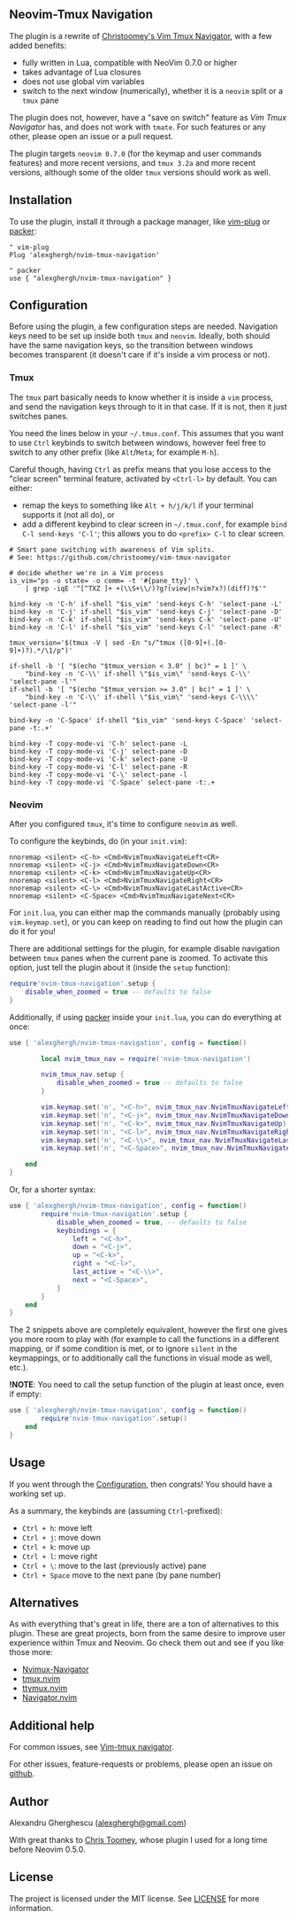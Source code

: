 Neovim-Tmux Navigation
--------------------------------------------------------------------------------

The plugin is a rewrite of [Christoomey's Vim Tmux Navigator](https://github.com/christoomey/vim-tmux-navigator), with a few added
benefits:

- fully written in Lua, compatible with NeoVim 0.7.0 or higher
- takes advantage of Lua closures
- does not use global vim variables
- switch to the next window (numerically), whether it is a `neovim` split or a
  `tmux` pane

The plugin does not, however, have a "save on switch" feature as _Vim Tmux
Navigator_ has, and does not work with `tmate`. For such features or any other,
please open an issue or a pull request.

The plugin targets `neovim 0.7.0` (for the keymap and user commands features)
and more recent versions, and `tmux 3.2a` and more recent versions, although
some of the older `tmux` versions should work as well.

## Installation

To use the plugin, install it through a package manager, like [vim-plug](https://github.com/junegunn/vim-plug) or
[packer](https://github.com/wbthomason/packer.nvim):

```vim
" vim-plug
Plug 'alexghergh/nvim-tmux-navigation'
```

```vim
" packer
use { "alexghergh/nvim-tmux-navigation" }
```

## Configuration

Before using the plugin, a few configuration steps are needed. Navigation keys
need to be set up inside both `tmux` and `neovim`. Ideally, both should have the
same navigation keys, so the transition between windows becomes transparent (it
doesn't care if it's inside a vim process or not).

### Tmux

The `tmux` part basically needs to know whether it is inside a `vim` process,
and send the navigation keys through to it in that case. If it is not, then it
just switches panes.

You need the lines below in your `~/.tmux.conf`. This assumes that you want
to use `Ctrl` keybinds to switch between windows, however feel free to switch to
any other prefix (like `Alt`/`Meta`; for example `M-h`).

Careful though, having `Ctrl` as prefix means that you lose access to the "clear
screen" terminal feature, activated by `<Ctrl-l>` by default. You can either:
- remap the keys to something like `Alt + h/j/k/l` if your terminal supports it
(not all do), or
- add a different keybind to clear screen in `~/.tmux.conf`, for example
`bind C-l send-keys 'C-l'`; this allows you to do `<prefix> C-l` to clear screen.

```tmux
# Smart pane switching with awareness of Vim splits.
# See: https://github.com/christoomey/vim-tmux-navigator

# decide whether we're in a Vim process
is_vim="ps -o state= -o comm= -t '#{pane_tty}' \
    | grep -iqE '^[^TXZ ]+ +(\\S+\\/)?g?(view|n?vim?x?)(diff)?$'"

bind-key -n 'C-h' if-shell "$is_vim" 'send-keys C-h' 'select-pane -L'
bind-key -n 'C-j' if-shell "$is_vim" 'send-keys C-j' 'select-pane -D'
bind-key -n 'C-k' if-shell "$is_vim" 'send-keys C-k' 'select-pane -U'
bind-key -n 'C-l' if-shell "$is_vim" 'send-keys C-l' 'select-pane -R'

tmux_version='$(tmux -V | sed -En "s/^tmux ([0-9]+(.[0-9]+)?).*/\1/p")'

if-shell -b '[ "$(echo "$tmux_version < 3.0" | bc)" = 1 ]' \
    "bind-key -n 'C-\\' if-shell \"$is_vim\" 'send-keys C-\\'  'select-pane -l'"
if-shell -b '[ "$(echo "$tmux_version >= 3.0" | bc)" = 1 ]' \
    "bind-key -n 'C-\\' if-shell \"$is_vim\" 'send-keys C-\\\\'  'select-pane -l'"

bind-key -n 'C-Space' if-shell "$is_vim" 'send-keys C-Space' 'select-pane -t:.+'

bind-key -T copy-mode-vi 'C-h' select-pane -L
bind-key -T copy-mode-vi 'C-j' select-pane -D
bind-key -T copy-mode-vi 'C-k' select-pane -U
bind-key -T copy-mode-vi 'C-l' select-pane -R
bind-key -T copy-mode-vi 'C-\' select-pane -l
bind-key -T copy-mode-vi 'C-Space' select-pane -t:.+
```

### Neovim

After you configured `tmux`, it's time to configure `neovim` as well.

To configure the keybinds, do (in your `init.vim`):

```vim
nnoremap <silent> <C-h> <Cmd>NvimTmuxNavigateLeft<CR>
nnoremap <silent> <C-j> <Cmd>NvimTmuxNavigateDown<CR>
nnoremap <silent> <C-k> <Cmd>NvimTmuxNavigateUp<CR>
nnoremap <silent> <C-l> <Cmd>NvimTmuxNavigateRight<CR>
nnoremap <silent> <C-\> <Cmd>NvimTmuxNavigateLastActive<CR>
nnoremap <silent> <C-Space> <Cmd>NvimTmuxNavigateNext<CR>
```

For `init.lua`, you can either map the commands manually (probably using
`vim.keymap.set`), or you can keep on reading to find out how the plugin can do
it for you!

There are additional settings for the plugin, for example disable navigation
between `tmux` panes when the current pane is zoomed. To activate this option,
just tell the plugin about it (inside the `setup` function):

```lua
require'nvim-tmux-navigation'.setup {
    disable_when_zoomed = true -- defaults to false
}
```

Additionally, if using [packer](https://github.com/wbthomason/packer.nvim)
inside your `init.lua`, you can do everything at once:

```lua
use { 'alexghergh/nvim-tmux-navigation', config = function()

        local nvim_tmux_nav = require('nvim-tmux-navigation')

        nvim_tmux_nav.setup {
            disable_when_zoomed = true -- defaults to false
        }

        vim.keymap.set('n', "<C-h>", nvim_tmux_nav.NvimTmuxNavigateLeft)
        vim.keymap.set('n', "<C-j>", nvim_tmux_nav.NvimTmuxNavigateDown)
        vim.keymap.set('n', "<C-k>", nvim_tmux_nav.NvimTmuxNavigateUp)
        vim.keymap.set('n', "<C-l>", nvim_tmux_nav.NvimTmuxNavigateRight)
        vim.keymap.set('n', "<C-\\>", nvim_tmux_nav.NvimTmuxNavigateLastActive)
        vim.keymap.set('n', "<C-Space>", nvim_tmux_nav.NvimTmuxNavigateNext)

    end
}
```

Or, for a shorter syntax:

```lua
use { 'alexghergh/nvim-tmux-navigation', config = function()
        require'nvim-tmux-navigation'.setup {
            disable_when_zoomed = true, -- defaults to false
            keybindings = {
                left = "<C-h>",
                down = "<C-j>",
                up = "<C-k>",
                right = "<C-l>",
                last_active = "<C-\\>",
                next = "<C-Space>",
            }
        }
    end
}
```

The 2 snippets above are completely equivalent, however the first one gives you
more room to play with (for example to call the functions in a different
mapping, or if some condition is met, or to ignore `silent` in the keymappings,
or to additionally call the functions in visual mode as well, etc.).

**!NOTE**: You need to call the setup function of the plugin at least once, even
if empty:

```lua
use { 'alexghergh/nvim-tmux-navigation', config = function()
        require'nvim-tmux-navigation'.setup()
    end
}
```

## Usage

If you went through the [Configuration](#configuration), then congrats! You
should have a working set up.

As a summary, the keybinds are (assuming `Ctrl`-prefixed):
- `Ctrl + h`: move left
- `Ctrl + j`: move down
- `Ctrl + k`: move up
- `Ctrl + l`: move right
- `Ctrl + \`: move to the last (previously active) pane
- `Ctrl + Space` move to the next pane (by pane number)

## Alternatives

As with everything that's great in life, there are a ton of alternatives to this
plugin. These are great projects, born from the same desire to improve user
experience within Tmux and Neovim. Go check them out and see if you like those
more:
- [Nvimux-Navigator](https://github.com/emilienlemaire/nvimux-navigator)
- [tmux.nvim](https://github.com/aserowy/tmux.nvim)
- [ttymux.nvim](https://github.com/illia-danko/ttymux.nvim)
- [Navigator.nvim](https://github.com/numToStr/Navigator.nvim/)

## Additional help

For common issues, see [Vim-tmux navigator](https://github.com/christoomey/vim-tmux-navigator).

For other issues, feature-requests or problems, please open an issue on [github](https://github.com/alexghergh/nvim-tmux-navigation).

## Author

Alexandru Gherghescu (alexghergh@gmail.com)

With great thanks to [Chris Toomey](https://github.com/christoomey), whose plugin I used for a long time
before Neovim 0.5.0.

## License

The project is licensed under the MIT license. See [LICENSE](https://github.com/alexghergh/nvim-tmux-navigation/blob/master/LICENSE) for more
information.
